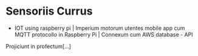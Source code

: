 # Sensoriis Currus

- IOT using raspberry pi | Imperium motorum utentes mobile app cum MQTT protocollo in Raspberry Pi | Connexum cum AWS database - API

Projiciunt in profectum[...]